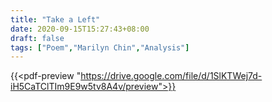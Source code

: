 ```yaml
---
title: "Take a Left"
date: 2020-09-15T15:27:43+08:00
draft: false
tags: ["Poem","Marilyn Chin","Analysis"]
---
```


{{<pdf-preview "https://drive.google.com/file/d/1SlKTWej7d-iH5CaTClTIm9E9w5tv8A4v/preview">}}